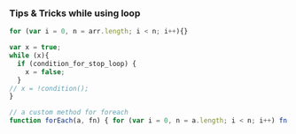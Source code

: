 ### Tips & Tricks while using loop
```javascript
for (var i = 0, n = arr.length; i < n; i++){}
```
```javascript
var x = true;
while (x){
  if (condition_for_stop_loop) {
    x = false;
  }
// x = !condition();
}

// a custom method for foreach
function forEach(a, fn) { for (var i = 0, n = a.length; i < n; i++) fn(a[i]); }
```
